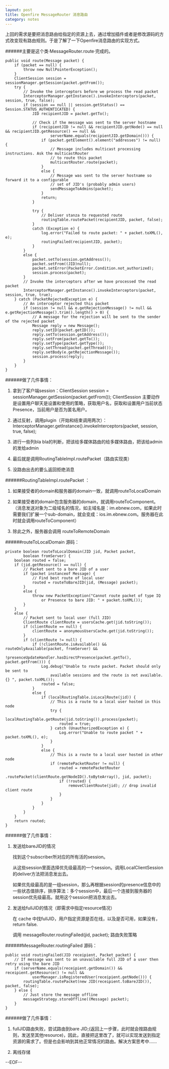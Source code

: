 ```yaml
---
layout: post
title: Openfire MessageRouter 消息路由
category: notes
---
```


上回的需求是要把消息路由给指定的资源上去，通过增加插件或者是修改源码的方式改变现有路由规则。于是了解了一下Openfire消息路由的实现方式。

######主要是这个类·MessageRouter.route·完成的。

    public void route(Message packet) {
        if (packet == null) {
            throw new NullPointerException();
        }
        ClientSession session = sessionManager.getSession(packet.getFrom());
        try {
            // Invoke the interceptors before we process the read packet
            InterceptorManager.getInstance().invokeInterceptors(packet, session, true, false);
            if (session == null || session.getStatus() == Session.STATUS_AUTHENTICATED) {
                JID recipientJID = packet.getTo();

                // Check if the message was sent to the server hostname
                if (recipientJID != null && recipientJID.getNode() == null && recipientJID.getResource() == null &&
                        serverName.equals(recipientJID.getDomain())) {
                    if (packet.getElement().element("addresses") != null) {
                        // Message includes multicast processing instructions. Ask the multicastRouter
                        // to route this packet
                        multicastRouter.route(packet);
                    }
                    else {
                        // Message was sent to the server hostname so forward it to a configurable
                        // set of JID's (probably admin users)
                        sendMessageToAdmins(packet);
                    }
                    return;
                }

                try {
                    // Deliver stanza to requested route
                    routingTable.routePacket(recipientJID, packet, false);
                }
                catch (Exception e) {
                	log.error("Failed to route packet: " + packet.toXML(), e);
                    routingFailed(recipientJID, packet);
                }
            }
            else {
                packet.setTo(session.getAddress());
                packet.setFrom((JID)null);
                packet.setError(PacketError.Condition.not_authorized);
                session.process(packet);
            }
            // Invoke the interceptors after we have processed the read packet
            InterceptorManager.getInstance().invokeInterceptors(packet, session, true, true);
        } catch (PacketRejectedException e) {
            // An interceptor rejected this packet
            if (session != null && e.getRejectionMessage() != null && e.getRejectionMessage().trim().length() > 0) {
                // A message for the rejection will be sent to the sender of the rejected packet
                Message reply = new Message();
                reply.setID(packet.getID());
                reply.setTo(session.getAddress());
                reply.setFrom(packet.getTo());
                reply.setType(packet.getType());
                reply.setThread(packet.getThread());
                reply.setBody(e.getRejectionMessage());
                session.process(reply);
            }
        }
    }

######做了几件事情：

1. 拿到了客户端session：ClientSession session = sessionManager.getSession(packet.getFrom()); ClientSession 主要动作是设置用户聊天是设置和使用的策略，获取用户名，获取和设置用户当前状态Presence，当前用户是否为匿名用户。

2. 通过反射，调用plugin（开始和结束调用两次）：InterceptorManager.getInstance().invokeInterceptors(packet, session, true, false);

3. 进行一些列bla bla的判断，把该给多媒体路由的给多媒体路由，把该给admin的发给admin

4. 最后就是调用RoutingTableImpl.routePacket（路由实现类）

5. 没路由出去的要么返回拒绝消息

######RoutingTableImpl.routePacket ：

1. 如果接受者的domain和服务器的domain一致，就调用routeToLocalDomain

2. 如果接受者的domain包含服务器的domain，就调用routeToComponent。（消息发送对象为二级域名的情况，如主域名是：im.ebnew.com，如果此时需要我们扩展一个sub-domain，就会变成：ios.im.ebnew.com。服务器在此时就会调用routeToComponent）

3. 除此之外，服务器会调用 routeToRemoteDomain

######routeToLocalDomain 源码：

	private boolean routeToLocalDomain(JID jid, Packet packet,
			boolean fromServer) {
		boolean routed = false;
		if (jid.getResource() == null) {
		    // Packet sent to a bare JID of a user
		    if (packet instanceof Message) {
		        // Find best route of local user
		        routed = routeToBareJID(jid, (Message) packet);
		    }
		    else {
		        throw new PacketException("Cannot route packet of type IQ 
                    or Presence to bare JID: " + packet.toXML());
		    }
		}
		else {
		    // Packet sent to local user (full JID)
		    ClientRoute clientRoute = usersCache.get(jid.toString());
		    if (clientRoute == null) {
		        clientRoute = anonymousUsersCache.get(jid.toString());
		    }
		    if (clientRoute != null) {
		        if (!clientRoute.isAvailable() && routeOnlyAvailable(packet, fromServer) &&
		                !presenceUpdateHandler.hasDirectPresence(packet.getTo(), packet.getFrom())) {
		        	Log.debug("Unable to route packet. Packet should only be sent to 
                        available sessions and the route is not available. {} ", packet.toXML());
		            routed = false;
		        }
		        else {
		            if (localRoutingTable.isLocalRoute(jid)) {
		                // This is a route to a local user hosted in this node
		                try {
		                    localRoutingTable.getRoute(jid.toString()).process(packet);
		                    routed = true;
		                } catch (UnauthorizedException e) {
		                    Log.error("Unable to route packet " + packet.toXML(), e);
		                }
		            }
		            else {
		                // This is a route to a local user hosted in other node
		                if (remotePacketRouter != null) {
		                    routed = remotePacketRouter
		                            .routePacket(clientRoute.getNodeID().toByteArray(), jid, packet);
		                    if (!routed) {
		                    	removeClientRoute(jid); // drop invalid client route
		                    }
		                }
		            }
		        }
		    }
		}
		return routed;
	}


######做了几件事情：

1. 发送给bareJID的情况

    找到这个subscriber所对应的所有活的session。

    从这些session里面选择优先级最高的一个session。调用LocalClientSession的deliver方法把消息发出去。

    如果优先级最高的是一组session，那么再根据session的presence信息中的一些状态值排序，排序算法：多个session中，最后一个连接到服务器的session优先级最高。就用这个session把消息发出去。

2. 发送给fullJID的情况（即需求中指定resource情况）

    在 cache 中找fullJID，用户指定资源是否在线，以及是否可用，如果没有，return false.

    调用 messageRouter.routingFailed(jid, packet); 路由失败策略

######MessageRouter.routingFailed 源码：

    public void routingFailed(JID receipient, Packet packet) {
        // If message was sent to an unavailable full JID of a user then retry using the bare JID
        if (serverName.equals(receipient.getDomain()) && receipient.getResource() != null &&
                userManager.isRegisteredUser(receipient.getNode())) {
            routingTable.routePacket(new JID(receipient.toBareJID()), packet, false);
        } else {
            // Just store the message offline
            messageStrategy.storeOffline((Message) packet);
        }
    }

######做了几件事情：

1. fullJID路由失败，尝试路由到bare JID;(返回上一步骤，此时就会按路由规则，发送至其他resource)，因此，直接把这里改了，就可以实现发送到指定资源的需求了。但是也会影响到其他正常情况的路由。解决方案思考中……

2. 离线存储


--EOF--